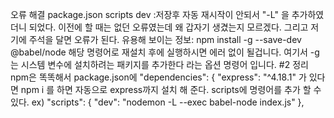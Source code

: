 오류 해결
package.json scripts dev :저장후 자동 재시작이 안되서 "-L" 을 추가하였더니 되었다. 이전에 할 때는 없던 오류였는데 왜 갑자기 생겼는지 모르겠다. 그리고 저기에 주석을 달면 오류가 된다.
유용해 보이는 정보: 
npm install -g --save-dev @babel/node 해당 명령어로 재설치 후에 실행하시면 에러 없이 될겁니다. 여기서 -g는 시스템 변수에 설치하려는 패키지를 추가한다 라는 옵션 명령어 입니다.
#2 정리 
npm은 똑똑해서 package.json에 
"dependencies": {
    "express": "^4.18.1"
가 있다면 npm i 를 하면 자동으로 express까지 설치 해 준다. 
scripts에 명령어를 추가 할 수 있다. 
ex) "scripts": {
       "dev": "nodemon -L --exec babel-node index.js"
     },
